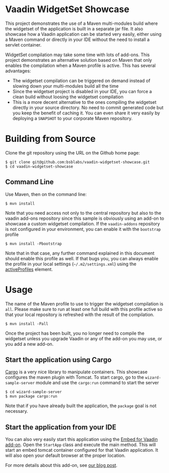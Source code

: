 # Vaadin WidgetSet Showcase

This project demonstrates the use of a Maven multi-modules build where the widgetset of the application is built in a separate jar file. It also showcase how a Vaadin application can be started very easily, either using a Maven command or directly in your IDE without the need to install a servlet container.

WidgetSet compilation may take some time with lots of add-ons. This project demonstrates an alternative solution based on Maven that only enables the compilation when a Maven profile is active. This has several advantages:

- The widgetset compilation can be triggered on demand instead of slowing down your multi-modules build all the time
- Since the widgetset project is disabled in your IDE, you can force a clean build without loosing the widgetset compilation
- This is a more decent alternative to the ones compiling the widgetset directly in your source directory. No need to commit generated code but you keep the benefit of caching it. You can even share it very easily by deploying a `SNAPSHOT` to your corporate Maven repository.

# Building from Source

Clone the git repository using the URL on the Github home page:

    $ git clone git@github.com:bsblabs/vaadin-widgetset-showcase.git
    $ cd vaadin-widgetset-showcase

## Command Line

Use Maven, then on the command line:

    $ mvn install

Note that you need access not only to the central repository but also to the vaadin add-ons repository since this sample is obviously using an add-on to showcase a custom widgetset compilation. If the `vaadin-addons` repository is not configured in your environment, you can enable it with the `bootstrap` profile

    $ mvn install -Pbootstrap

Note that in that case, any further command explained in this document should enable this profile as well. If that bugs you, you can always enable the profile in your local settings (`~/.m2/settings.xml`) using the [activeProfiles](http://maven.apache.org/guides/introduction/introduction-to-profiles.html) element.

# Usage

The name of the Maven profile to use to trigger the widgetset compilation is `all`. Please make sure to run at least one full build with this profile active so that your local repository is refreshed with the result of the compilation.

    $ mvn install -Pall

Once the project has been built, you no longer need to compile the widgetset unless you upgrade Vaadin or any of the add-on you may use, or you add a new add-on.

## Start the application using Cargo

[Cargo](http://cargo.codehaus.org/) is a very nice library to manipulate containers. This showcase configures the maven plugin with Tomcat. To start cargo, go to the `wizard-sample-server` module and use the `cargo:run` command to start the server

    $ cd wizard-sample-server
    $ mvn package cargo:run

Note that if you have already built the application, the `package` goal is not necessary.

## Start the application from your IDE

You can also very easily start this application using the [Embed for Vaadin add-on](https://vaadin.com/directory#addon/embed-for-vaadin). Open the `StartApp` class and execute the main method. This will start an embed tomcat container configured for that Vaadin application. It will also open your default browser at the proper location.

For more details about this add-on, see [our blog post](http://labs.bsb.com/2012/03/embed-for-vaadin).